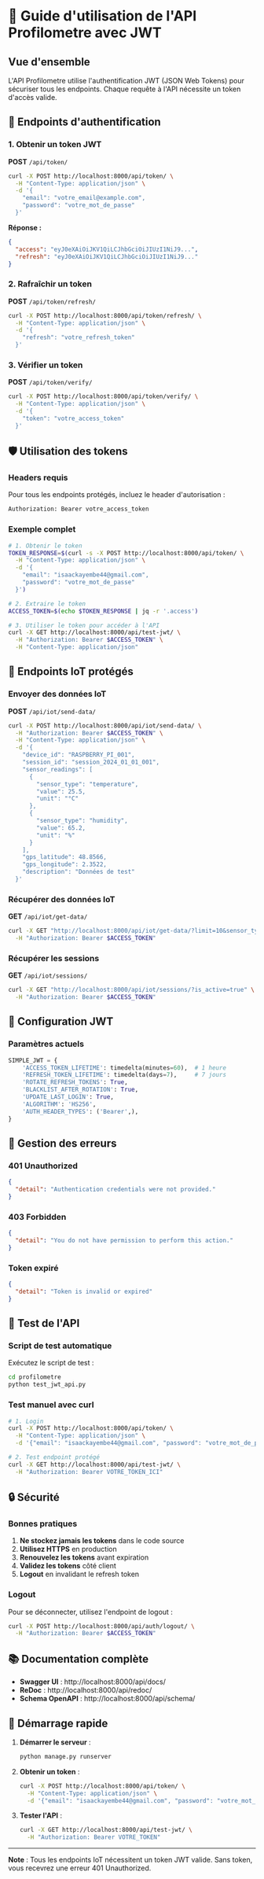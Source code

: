 # 🔐 Guide d'utilisation de l'API Profilometre avec JWT

## Vue d'ensemble

L'API Profilometre utilise l'authentification JWT (JSON Web Tokens) pour sécuriser tous les endpoints. Chaque requête à l'API nécessite un token d'accès valide.

## 🔑 Endpoints d'authentification

### 1. Obtenir un token JWT

**POST** `/api/token/`

```bash
curl -X POST http://localhost:8000/api/token/ \
  -H "Content-Type: application/json" \
  -d '{
    "email": "votre_email@example.com",
    "password": "votre_mot_de_passe"
  }'
```

**Réponse :**
```json
{
  "access": "eyJ0eXAiOiJKV1QiLCJhbGciOiJIUzI1NiJ9...",
  "refresh": "eyJ0eXAiOiJKV1QiLCJhbGciOiJIUzI1NiJ9..."
}
```

### 2. Rafraîchir un token

**POST** `/api/token/refresh/`

```bash
curl -X POST http://localhost:8000/api/token/refresh/ \
  -H "Content-Type: application/json" \
  -d '{
    "refresh": "votre_refresh_token"
  }'
```

### 3. Vérifier un token

**POST** `/api/token/verify/`

```bash
curl -X POST http://localhost:8000/api/token/verify/ \
  -H "Content-Type: application/json" \
  -d '{
    "token": "votre_access_token"
  }'
```

## 🛡️ Utilisation des tokens

### Headers requis

Pour tous les endpoints protégés, incluez le header d'autorisation :

```bash
Authorization: Bearer votre_access_token
```

### Exemple complet

```bash
# 1. Obtenir le token
TOKEN_RESPONSE=$(curl -s -X POST http://localhost:8000/api/token/ \
  -H "Content-Type: application/json" \
  -d '{
    "email": "isaackayembe44@gmail.com",
    "password": "votre_mot_de_passe"
  }')

# 2. Extraire le token
ACCESS_TOKEN=$(echo $TOKEN_RESPONSE | jq -r '.access')

# 3. Utiliser le token pour accéder à l'API
curl -X GET http://localhost:8000/api/test-jwt/ \
  -H "Authorization: Bearer $ACCESS_TOKEN" \
  -H "Content-Type: application/json"
```

## 📡 Endpoints IoT protégés

### Envoyer des données IoT

**POST** `/api/iot/send-data/`

```bash
curl -X POST http://localhost:8000/api/iot/send-data/ \
  -H "Authorization: Bearer $ACCESS_TOKEN" \
  -H "Content-Type: application/json" \
  -d '{
    "device_id": "RASPBERRY_PI_001",
    "session_id": "session_2024_01_01_001",
    "sensor_readings": [
      {
        "sensor_type": "temperature",
        "value": 25.5,
        "unit": "°C"
      },
      {
        "sensor_type": "humidity",
        "value": 65.2,
        "unit": "%"
      }
    ],
    "gps_latitude": 48.8566,
    "gps_longitude": 2.3522,
    "description": "Données de test"
  }'
```

### Récupérer des données IoT

**GET** `/api/iot/get-data/`

```bash
curl -X GET "http://localhost:8000/api/iot/get-data/?limit=10&sensor_type=temperature" \
  -H "Authorization: Bearer $ACCESS_TOKEN"
```

### Récupérer les sessions

**GET** `/api/iot/sessions/`

```bash
curl -X GET "http://localhost:8000/api/iot/sessions/?is_active=true" \
  -H "Authorization: Bearer $ACCESS_TOKEN"
```

## 🔧 Configuration JWT

### Paramètres actuels

```python
SIMPLE_JWT = {
    'ACCESS_TOKEN_LIFETIME': timedelta(minutes=60),  # 1 heure
    'REFRESH_TOKEN_LIFETIME': timedelta(days=7),     # 7 jours
    'ROTATE_REFRESH_TOKENS': True,
    'BLACKLIST_AFTER_ROTATION': True,
    'UPDATE_LAST_LOGIN': True,
    'ALGORITHM': 'HS256',
    'AUTH_HEADER_TYPES': ('Bearer',),
}
```

## 🚨 Gestion des erreurs

### 401 Unauthorized
```json
{
  "detail": "Authentication credentials were not provided."
}
```

### 403 Forbidden
```json
{
  "detail": "You do not have permission to perform this action."
}
```

### Token expiré
```json
{
  "detail": "Token is invalid or expired"
}
```

## 🧪 Test de l'API

### Script de test automatique

Exécutez le script de test :

```bash
cd profilometre
python test_jwt_api.py
```

### Test manuel avec curl

```bash
# 1. Login
curl -X POST http://localhost:8000/api/token/ \
  -H "Content-Type: application/json" \
  -d '{"email": "isaackayembe44@gmail.com", "password": "votre_mot_de_passe"}'

# 2. Test endpoint protégé
curl -X GET http://localhost:8000/api/test-jwt/ \
  -H "Authorization: Bearer VOTRE_TOKEN_ICI"
```

## 🔒 Sécurité

### Bonnes pratiques

1. **Ne stockez jamais les tokens** dans le code source
2. **Utilisez HTTPS** en production
3. **Renouvelez les tokens** avant expiration
4. **Validez les tokens** côté client
5. **Logout** en invalidant le refresh token

### Logout

Pour se déconnecter, utilisez l'endpoint de logout :

```bash
curl -X POST http://localhost:8000/api/auth/logout/ \
  -H "Authorization: Bearer $ACCESS_TOKEN"
```

## 📚 Documentation complète

- **Swagger UI** : http://localhost:8000/api/docs/
- **ReDoc** : http://localhost:8000/api/redoc/
- **Schema OpenAPI** : http://localhost:8000/api/schema/

## 🚀 Démarrage rapide

1. **Démarrer le serveur** :
   ```bash
   python manage.py runserver
   ```

2. **Obtenir un token** :
   ```bash
   curl -X POST http://localhost:8000/api/token/ \
     -H "Content-Type: application/json" \
     -d '{"email": "isaackayembe44@gmail.com", "password": "votre_mot_de_passe"}'
   ```

3. **Tester l'API** :
   ```bash
   curl -X GET http://localhost:8000/api/test-jwt/ \
     -H "Authorization: Bearer VOTRE_TOKEN"
   ```

---

**Note** : Tous les endpoints IoT nécessitent un token JWT valide. Sans token, vous recevrez une erreur 401 Unauthorized. 